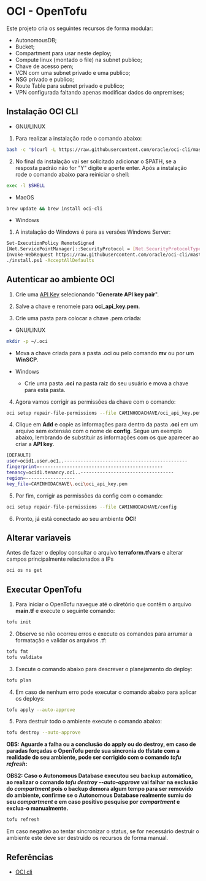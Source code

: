 # OCI - OpenTofu

Este projeto cria os seguintes recursos de forma modular:
+ AutonomousDB;
+ Bucket; 
+ Compartment para usar neste deploy;
+ Compute linux (montado o file) na subnet publico;
+ Chave de acesso pem;
+ VCN com uma subnet privado e uma publico;
+ NSG privado e publico;
+ Route Table para subnet privado e publico;
+ VPN configurada faltando apenas modificar dados do onpremises;

## Instalação OCI CLI

+ GNU/LINUX

1. Para realizar a instalação rode o comando abaixo:
```bash
bash -c "$(curl -L https://raw.githubusercontent.com/oracle/oci-cli/master/scripts/install/install.sh)"
```

2. No final da instalação vai ser solicitado adicionar o $PATH, se a resposta padrão não for "Y" digite e aperte enter. Após a instalação rode o comando abaixo para reiniciar o shell: 

```bash
exec -l $SHELL
```

+ MacOS

```bash
brew update && brew install oci-cli
```

+ Windows

1. A instalação do Windows é para as versões Windows Server:

```bash
Set-ExecutionPolicy RemoteSigned
[Net.ServicePointManager]::SecurityProtocol = [Net.SecurityProtocolType]::Tls12
Invoke-WebRequest https://raw.githubusercontent.com/oracle/oci-cli/master/scripts/install/install.ps1 -OutFile install.ps1
./install.ps1 -AcceptAllDefaults
```

## Autenticar ao ambiente OCI

1. Crie uma [API Key](https://cloud.oracle.com/identity/domains/my-profile/api-keys) selecionando "**Generate API key pair**".

2. Salve a chave e renomeie para **oci_api_key.pem**.

3. Crie uma pasta para colocar a chave .pem criada:

+ GNU/LINUX

```bash
mkdir -p ~/.oci
```
   + Mova a chave criada para a pasta .oci ou pelo comando **mv** ou por um **WinSCP**.

+ Windows

  + Crie uma pasta **.oci** na pasta raiz do seu usuário e mova a chave para está pasta.

4. Agora vamos corrigir as permissões da chave com o comando:

```bash
oci setup repair-file-permissions --file CAMINHODACHAVE/oci_api_key.pem
```

4. Clique em **Add** e copie as informações para dentro da pasta **.oci** em um arquivo sem extensão com o nome de **config**. Segue um exemplo abaixo, lembrando de substituir as informações com os que aparecer ao criar a **API key**.

```bash
[DEFAULT]
user=ocid1.user.oc1..---------------------------------------------
fingerprint=---------------------------------------------
tenancy=ocid1.tenancy.oc1..----------------------------------
region=------------------
key_file=CAMINHODACHAVE\.oci\oci_api_key.pem
```

5. Por fim, corrigir as permissões da config com o comando:

```bash
oci setup repair-file-permissions --file CAMINHODACHAVE/config
```

6. Pronto, já está conectado ao seu ambiente **OCI**!

## Alterar variaveis

Antes de fazer o deploy consultar o arquivo **terraform.tfvars** e alterar campos principalmente relacionados a IPs

```bash
oci os ns get
```

## Executar OpenTofu

1. Para iniciar o OpenTofu navegue até o diretório que contêm o arquivo **main.tf** e execute o seguinte comando:

```bash
tofu init
```

2. Observe se não ocorreu erros e execute os comandos para arrumar a formatação e validar os arquivos .tf:

```bash
tofu fmt
tofu valdiate
```

3. Execute o comando abaixo para descrever o planejamento do deploy:

```bash
tofu plan
```

4. Em caso de nenhum erro pode executar o comando abaixo para aplicar os deploys:

```bash
tofu apply --auto-approve
```

5. Para destruir todo o ambiente execute o comando abaixo:

```bash
tofu destroy --auto-approve
```

**OBS: Aguarde a falha ou a conclusão do apply ou do destroy, em caso de paradas forçadas o OpenTofu perde sua sincronia do tfstate com a realidade do seu ambiente, pode ser corrigido com o comando _tofu refresh_:**

**OBS2: Caso o Autonomous Database executou seu backup automático, ao realizar o comando *tofu destroy --auto-approve* vai falhar na exclusão do *compartment* pois o backup demora algum tempo para ser removido do ambiente, confirme se o Autonomous Database realmente sumiu do seu *compartment* e em caso positivo pesquise por *compartment* e exclua-o manualmente.**

```bash
tofu refresh
```

Em caso negativo ao tentar sincronizar o status, se for necessário destruir o ambiente este deve ser destruido os recursos de forma manual.

## Referências

+ [OCI cli](https://docs.oracle.com/en-us/iaas/Content/API/SDKDocs/cliinstall.htm#InstallingCLI)
